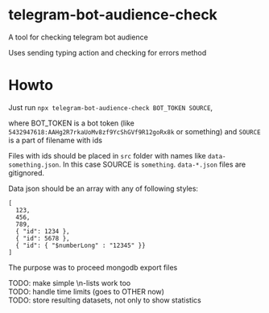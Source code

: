 # telegram-bot-audience-check

A tool for checking telegram bot audience

Uses sending typing action and checking for errors method

# Howto

Just run `npx telegram-bot-audience-check BOT_TOKEN SOURCE`,

where BOT_TOKEN is a bot token (like `5432947618:AAHg2R7rkaUoMv8zf9YcShGVf9R12goRx8k` or something)
and `SOURCE` is a part of filename with ids

Files with ids should be placed in `src` folder with names like `data-something.json`. In this case SOURCE is `something`. `data-*.json` files are gitignored.

Data json should be an array with any of following styles:
```
[
  123,
  456,
  789,
  { "id": 1234 },
  { "id": 5678 },
  { "id": { "$numberLong" : "12345" }}
]
```

The purpose was to proceed mongodb export files

TODO: make simple \n-lists work too  
TODO: handle time limits (goes to OTHER now)  
TODO: store resulting datasets, not only to show statistics  
